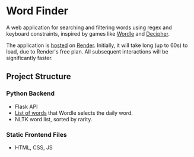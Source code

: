 # Word Finder

A web application for searching and filtering words using regex and keyboard constraints, inspired by games like [Wordle](https://www.nytimes.com/games/wordle/index.html) and [Decipher](https://decipher.wtf/).

The application is [hosted](https://wordfinder-nno8.onrender.com) on [Render](https://dashboard.render.com/). Initially, it will take long (up to 60s) to load, due to Render's free plan. All subsequent interactions will be significantly faster.

## Project Structure

### Python Backend
- Flask API
- [List of words](https://github.com/seanpatlan/wordle-words.git) that Wordle selects the daily word.
- NLTK word list, sorted by rarity.

### Static Frontend Files 
- HTML, CSS, JS

<!-- ## Getting Started

### Backend

1. Install dependencies:
   ```sh
   pip install -r backend/requirements.txt
   ```
2. Run the backend server:
   ```sh
   python backend/main.py
   ```

### Frontend

Open `frontend/index.html` in your browser. The frontend expects the backend to be running at `http://localhost:5000`.

## Requirements
See `backend/requirements.txt` for Python dependencies. -->
